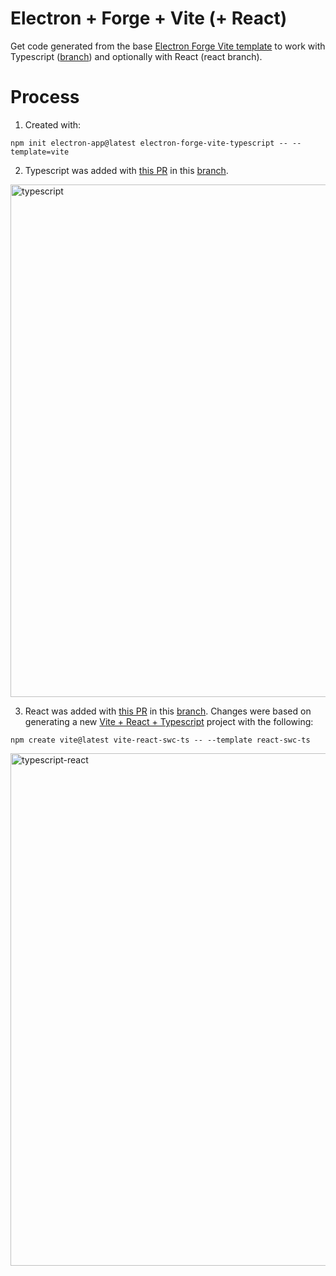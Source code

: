 # Electron + Forge + Vite (+ React)
Get code generated from the base [Electron Forge Vite template](https://github.com/electron/forge/tree/main/packages/template/vite) to work with Typescript ([branch](https://github.com/stephenhandley/electron-forge-vite-typescript/tree/typescript)) and optionally with React (react branch).

# Process

1. Created with:
```
npm init electron-app@latest electron-forge-vite-typescript -- --template=vite
```

2. Typescript was added with [this PR](https://github.com/stephenhandley/electron-forge-vite-typescript/pull/1) in this [branch](https://github.com/stephenhandley/electron-forge-vite-typescript/tree/typescript).

<img width="820" alt="typescript" src="https://github.com/stephenhandley/electron-forge-vite-typescript/assets/3257/7573089a-094c-45b4-8073-b8519bdc7a22">

3. React was added with [this PR](https://github.com/stephenhandley/electron-forge-vite-typescript/pull/2) in this [branch](https://github.com/stephenhandley/electron-forge-vite-typescript/tree/typescript-react). Changes were based on generating a new [Vite + React + Typescript](https://github.com/vitejs/vite/tree/main/packages/create-vite/template-react-ts) project with the following:
```
npm create vite@latest vite-react-swc-ts -- --template react-swc-ts
```

<img width="820" alt="typescript-react" src="https://github.com/stephenhandley/electron-forge-vite-typescript/assets/3257/a9e6bc14-2c23-4c77-a6c4-b63c6748f0e2">

